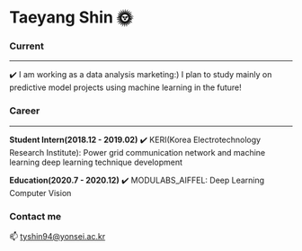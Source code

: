 # Taeyang Shin 🌞

### Current
---
✔️ I am working as a data analysis marketing:) I plan to study mainly on predictive model projects using machine learning in the future!

### Career
___
**Student Intern(2018.12 - 2019.02)**
✔️ KERI(Korea Electrotechnology Research Institute): Power grid communication network and machine learning deep learning technique development

**Education(2020.7 - 2020.12)**
✔️ MODULABS_AIFFEL: Deep Learning Computer Vision

### Contact me
📫 tyshin94@yonsei.ac.kr
